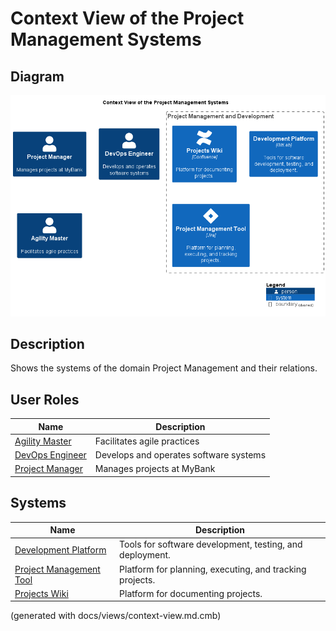 # Context View of the Project Management Systems

## Diagram
![Context View of the Project Management Systems](../../mybank/project-management/context-view.png)

## Description
Shows the systems of the domain Project Management and their relations.
## User Roles
| Name | Description |
|---|---|
| [Agility Master](../../mybank/project-management/agility-master.md) | Facilitates agile practices |
| [DevOps Engineer](../../mybank/project-management/devops-engineer.md) | Develops and operates software systems |
| [Project Manager](../../mybank/project-management/project-manager.md) | Manages projects at MyBank |
## Systems
| Name | Description |
|---|---|
| [Development Platform](../../mybank/project-management/gitlab.md) | Tools for software development, testing, and deployment. |
| [Project Management Tool](../../mybank/project-management/jira.md) | Platform for planning, executing, and tracking projects. |
| [Projects Wiki](../../mybank/project-management/confluence.md) | Platform for documenting projects. |


(generated with docs/views/context-view.md.cmb)
